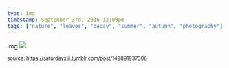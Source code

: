 ```yaml
---
type: img
timestamp: September 3rd, 2016 12:00pm
tags: ["nature", "leaves", "decay", "summer", "autumn", "photography"]
---
```

img
<img src="https://saturdayxiii.github.io/media/149891937306.jpg"/>
                                                                                
                
                
                
                
                                
<small>source: https://saturdayxiii.tumblr.com/post/149891937306</small>